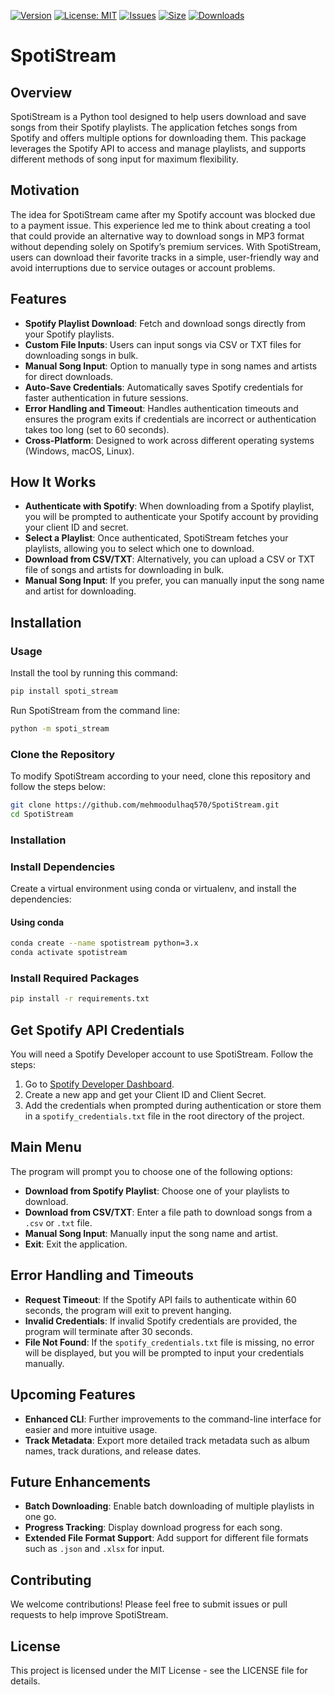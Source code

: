 [![Version](https://img.shields.io/badge/version-1.1-blue)](https://github.com/mehmoodulhaq570/SpotiStream)
[![License: MIT](https://img.shields.io/badge/License-MIT-yellow.svg)](https://opensource.org/licenses/MIT)
[![Issues](https://img.shields.io/github/issues/mehmoodulhaq570/SpotiStream)](https://github.com/mehmoodulhaq570/SpotiStream/issues)
[![Size](https://img.shields.io/github/repo-size/mehmoodulhaq570/SpotiStream.svg)](https://github.com/mehmooulhaq570/SpotiStream)
[![Downloads](https://img.shields.io/github/downloads/mehmoodulhaq570/SpotiStream/total.svg)](https://github.com/mehmoodulhaq570/SpotiStream/releases)

# SpotiStream

## Overview
SpotiStream is a Python tool designed to help users download and save songs from their Spotify playlists. The application fetches songs from Spotify and offers multiple options for downloading them. This package leverages the Spotify API to access and manage playlists, and supports different methods of song input for maximum flexibility.

## Motivation
The idea for SpotiStream came after my Spotify account was blocked due to a payment issue. This experience led me to think about creating a tool that could provide an alternative way to download songs in MP3 format without depending solely on Spotify’s premium services. With SpotiStream, users can download their favorite tracks in a simple, user-friendly way and avoid interruptions due to service outages or account problems.

## Features
- **Spotify Playlist Download**: Fetch and download songs directly from your Spotify playlists.
- **Custom File Inputs**: Users can input songs via CSV or TXT files for downloading songs in bulk.
- **Manual Song Input**: Option to manually type in song names and artists for direct downloads.
- **Auto-Save Credentials**: Automatically saves Spotify credentials for faster authentication in future sessions.
- **Error Handling and Timeout**: Handles authentication timeouts and ensures the program exits if credentials are incorrect or authentication takes too long (set to 60 seconds).
- **Cross-Platform**: Designed to work across different operating systems (Windows, macOS, Linux).

## How It Works
- **Authenticate with Spotify**: When downloading from a Spotify playlist, you will be prompted to authenticate your Spotify account by providing your client ID and secret.
- **Select a Playlist**: Once authenticated, SpotiStream fetches your playlists, allowing you to select which one to download.
- **Download from CSV/TXT**: Alternatively, you can upload a CSV or TXT file of songs and artists for downloading in bulk.
- **Manual Song Input**: If you prefer, you can manually input the song name and artist for downloading.

## Installation

### Usage

Install the tool by running this command:
```bash
pip install spoti_stream
````

Run SpotiStream from the command line:
```bash
python -m spoti_stream
````

### Clone the Repository
To modify SpotiStream according to your need, clone this repository and follow the steps below:

```bash
git clone https://github.com/mehmoodulhaq570/SpotiStream.git
cd SpotiStream
````

### Installation

### Install Dependencies
Create a virtual environment using conda or virtualenv, and install the dependencies:

#### Using conda
```bash
conda create --name spotistream python=3.x
conda activate spotistream
````

### Install Required Packages
```bash
pip install -r requirements.txt
````

## Get Spotify API Credentials

You will need a Spotify Developer account to use SpotiStream. Follow the steps:

1. Go to [Spotify Developer Dashboard](https://developer.spotify.com/dashboard).
2. Create a new app and get your Client ID and Client Secret.
3. Add the credentials when prompted during authentication or store them in a `spotify_credentials.txt` file in the root directory of the project.

## Main Menu

The program will prompt you to choose one of the following options:

- **Download from Spotify Playlist**: Choose one of your playlists to download.
- **Download from CSV/TXT**: Enter a file path to download songs from a `.csv` or `.txt` file.
- **Manual Song Input**: Manually input the song name and artist.
- **Exit**: Exit the application.

## Error Handling and Timeouts

- **Request Timeout**: If the Spotify API fails to authenticate within 60 seconds, the program will exit to prevent hanging.
- **Invalid Credentials**: If invalid Spotify credentials are provided, the program will terminate after 30 seconds.
- **File Not Found**: If the `spotify_credentials.txt` file is missing, no error will be displayed, but you will be prompted to input your credentials manually.

## Upcoming Features

- **Enhanced CLI**: Further improvements to the command-line interface for easier and more intuitive usage.
- **Track Metadata**: Export more detailed track metadata such as album names, track durations, and release dates.

## Future Enhancements

- **Batch Downloading**: Enable batch downloading of multiple playlists in one go.
- **Progress Tracking**: Display download progress for each song.
- **Extended File Format Support**: Add support for different file formats such as `.json` and `.xlsx` for input.

## Contributing

We welcome contributions! Please feel free to submit issues or pull requests to help improve SpotiStream.

## License

This project is licensed under the MIT License - see the LICENSE file for details.


